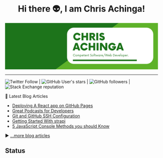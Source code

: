<h1 align="center">
Hi there 👽, I am Chris Achinga!
</h1>

![chris-achinga](cover.png)

<hr />

![Twitter Follow](https://img.shields.io/twitter/follow/achinga_chris?style=social) | ![GitHub User's stars](https://img.shields.io/github/stars/ChrisAchinga?style=social) | ![GitHub followers](https://img.shields.io/github/followers/ChrisAchinga?style=social) | ![Stack Exchange reputation](https://img.shields.io/stackexchange/stackoverflow/r/11450095)

📘 Latest Blog Articles

<!-- BLOG-POST-LIST:START -->
- [Deploying A React app on GitHub Pages](https://chrisdevcode.hashnode.dev/github-pages-with-react)
- [Great Podcasts for Developers](https://chrisdevcode.hashnode.dev/great-podcasts-for-developers)
- [Git and GitHub SSH Configuration](https://chrisdevcode.hashnode.dev/git-and-github-ssh-configuration)
- [Getting Started With strapi](https://chrisdevcode.hashnode.dev/getting-started-with-strapi)
- [5 JavaScript Console Methods you should Know](https://chrisdevcode.hashnode.dev/5-javascript-console-methods-you-should-know)
<!-- BLOG-POST-LIST:END -->

▶ [...more blog articles](https://chrisdevcode.hashnode.dev/)

## Status

<p><img align="center" src="https://github-readme-streak-stats.herokuapp.com/?user
